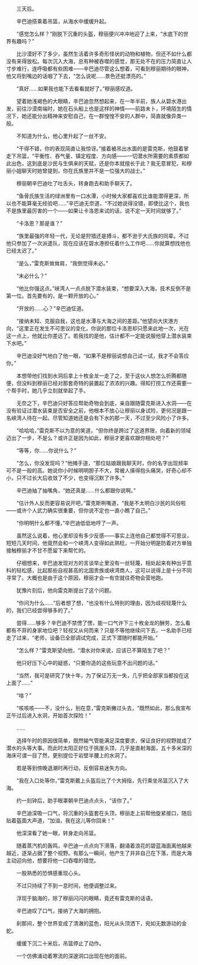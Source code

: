 　　三天后。

　　辛巴迪搭乘着吊篮，从海水中缓缓升起。

　　“感觉怎么样？”刚脱下沉重的头盔，穆丽便兴冲冲地迎了上来，“水底下的世界有趣吗？”

　　比沙漠好不了多少，虽然生活着许多奇形怪状的动物和植物，但还不如什么都没有来得放松。每次沉入大海，总有种被吞噬的感觉，那无处不在的压力简直让人寸步难行，连呼吸都有些困难——辛巴迪尽管这么想着，可看到穆丽期待的眼神，他又将到嘴边的话咽了下去，“怎么说呢……景色还挺漂亮的。”

　　“真好……如果我也能下去看看就好了。”穆丽感叹道。

　　望着她浅褐色的大眼睛，辛巴迪忽然想起来，在一年半前，族人从碧水港出发，前往沙漠南端时，她在石头船上也是这样的神情——前路未卜，环境陌生的情况下，她还能分出精神来安慰自己，在一群惶惶不安的人群中，简直就像异类一般。

　　不知道为什么，他心里升起了一丝不安。

　　“干得不错，你的表现简直让我惊讶。”接着被吊出水面的是雷克斯，他鼓着掌走下吊篮，“平衡性、吞气量、镇定程度、方向感——一切潜水所需要的素质都如此出色，这到底是沙民与生俱来的天赋，还是你本就擅长于此？我无意冒犯，和穆丽小姐聊天时她曾提到，你在氏族里并不是一位强大的战士。”

　　穆丽朝辛巴迪吐了吐舌头，转身跑去和助手聊天了。

　　“鱼骨氏族生活的绿洲里有一口水潭，小时候大家都喜欢比谁能潜得更深，所以也不能算毫无经验吧……”辛巴迪无奈道，“不过她说得没错，即使比这个，我也不是族里最厉害的一个——如果让卡洛恩来试的话，说不定一天时间就够了。”

　　“卡洛恩？那是谁？”

　　“族里最强的年轻一代，无论是狩猎还是搏斗，都不逊于大氏族的同辈。不过他只参加了一次派遣队，现在应该在碧水港担任着什么工作吧……你就算想找他也已经太迟了。”

　　“是么，”雷克斯耸耸肩，“我倒觉得未必。”

　　“未必什么？”

　　“他比你强这点。”峡湾人一点点脱下潜水装束，“想要深入大海，技术反倒不是第一位。首先要有的，是一颗开放的心。”

　　“开放的……心？”辛巴迪怔道。

　　“接纳未知、克服自我，这也是水潭与大海之间的差距。”他望向大庆港方向，“这里正在发生不可思议的变化，你说的那位卡洛恩却只愿来此地一次，光在这一点上，他就比你差远了。若我找的是他，估计都不一定能说服他穿上潜水装束下水吧。”

　　辛巴迪没好气地白了他一眼，“如果不是穆丽说想自己试一试，我才不会答应你。”

　　本想带他们找到水洞后拿上十枚金龙一走了之，至于这伙人想怎么折腾都随便，但没料到穆丽已经对那套奇特的装置起了浓浓的兴趣。得知打捞工作还需要一个帮手时，她几乎立刻就举起了手。

　　无奈之下，辛巴迪只好答应帮助奇物会到底，亲自跟随雷克斯进入水洞——在没有验证过潜水装束是否安全之前，他根本不放心让穆丽以身试险，更何况是跟一名峡湾人待在一起。尽管知道她还是会有下水的那一天，不过至少风险小了许多。

　　“哈哈哈，”雷克斯不以为意的笑道，“但你终是跨过了这道界限，向着新的领域迈出了一步，不是么？或许正是因为如此，穆丽才更喜欢跟你相处吧？”

　　“等等，你……你说什么？”

　　“怎么，你没发现吗？”他摊手道，“那位姑娘跟我聊天时，你的名字出现频率可不是一般的高。她说你小时候明明胆子不大，常被人揍得抱头痛哭，好奇心却不小，只不过长大后收敛了不少，也变得沉默了许多。”

　　辛巴迪抽了抽嘴角，“她还真是……什么都跟你说啊。”

　　“估计外人反而更容易说开吧，”雷克斯咧嘴道，“我是不太明白沙民的风俗啦——或许个人武力确实很重要，但你说不定也一直小瞧了自己。”

　　“你明明什么都不懂，”辛巴迪低低地哼了一声。

　　虽然这么说着，他心里却没有多少反感——事实上连他自己都觉得不可思议，短短几天时间，他竟然会和一个峡湾人变得如此熟稔，一开始分明是防着对方单独接触穆丽才不甘不愿留下来帮忙的。

　　仔细想来，辛巴迪发现对方的言谈举止里没有一丝轻蔑，相处起来有种出乎意料的轻松感，比起那些自视甚高的北国贵族或峡湾商人，这可以说得上是十分不同寻常了。大概也是由于这个原因，穆丽才会一有空就往奇物会营地跑。

　　犹豫片刻后，他向雷克斯提出了这个问题。

　　“你问为什么……”后者想了想，“也没有什么特别的理由，因为歧视轻蔑什么的，我们已经尝得够多的了。”

　　尝得……够多？辛巴迪不禁愣了愣，能一口气许下三十枚金龙的酬劳，怎么看都有不菲的身家地位吧？轻视又从何而来？只是不等他继续问下去，一名助手已经走了过来，“老师，设备已全部调试完成，正式下潜随时都能开始。”

　　“怎么样？”雷克斯望向他，“潜水对你来说，应该已不算陌生了吧？”

　　他只好压下心中的疑惑，“只要你造的这些玩意不出问题的话。”

　　“当然，我可是研究了快十年，为了保证万无一失，几乎把全部家当都投在这上面了……”

　　“啥？”

　　“咳咳咳——不，没什么，别在意，”雷克斯撇过头去，“既然如此，那么我宣布正午过后进入水洞，开始首次探险！”

　　……

　　选择午时的原因很简单，既然输气管能满足深度要求，保证良好的视野就成了潜水的头等大事。而此时太阳正好位于挑崖头顶，几乎是直射海面，五十多米深的海床可谓一目了然，更别提位于岩壁半腰上的水洞了。

　　若是等到傍晚退潮时再行动，反倒容易迷失方向。

　　“我在入口处等你，”雷克斯戴上头盔后比了个大拇指，先行乘坐吊篮沉入了大海。

　　约一刻钟后，助手眼罩朝辛巴迪点点头，“该你了。”

　　辛巴迪深吸一口气，将沉重的头盔套在头顶，穆丽走上前帮他旋紧接口，随后贴着盔面大声道，“加油，我在这儿等你回来！”

　　他深深看了她一眼，转身走向吊篮。

　　随着蒸汽机的轰鸣，辛巴迪一点点向下滑落，翻涌着浪花的碧蓝海面离他越来越近，逐渐占据了整个视野。有那么一瞬间，他产生了并非自己在下落，而是大海主动迎向他，想要将他一口吞噬的错觉。

　　一股熟悉的恐惧感重现心头。

　　不过只持续了不到一息时间，他便调整过来。

　　浮现于脑海的，除了穆丽闪闪的眼睛，竟还有雷克斯的话语。

　　辛巴迪叹了口气，接纳了大海的拥抱。

　　刹那间，整个世界变成了清澈的蓝色，阳光从头顶洒下，宛如无数游动的金蛇。

　　缓缓下沉二十米后，吊篮停止了动作。

　　一个仿佛涌动着寒流的深邃洞口出现在他的面前。
